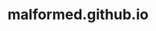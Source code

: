 # malformed.github.io
<html>
  <head>
    <title>
      testing malformed html
  </head>
</html>
testing malformed html
